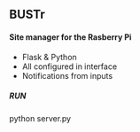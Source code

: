 ## BUSTr

#### Site manager for the Rasberry Pi

- Flask & Python
- All configured in interface
- Notifications from inputs


##### RUN
python server.py
